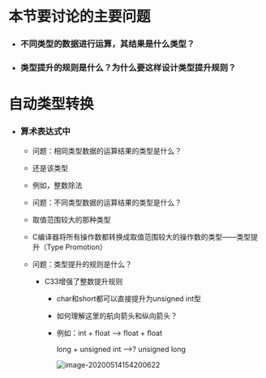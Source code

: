 # 本节要讨论的主要问题

+ ### 不同类型的数据进行运算，其结果是什么类型？

+ ### 类型提升的规则是什么？为什么要这样设计类型提升规则？

# 自动类型转换

+ ### 算术表达式中

  + 问题：相同类型数据的运算结果的类型是什么？

  + 还是该类型

  + 例如，整数除法

  + 问题：不同类型数据的运算结果的类型是什么？

  + 取值范围较大的那种类型

  + C编译器将所有操作数都转换成取值范围较大的操作数的类型——类型提升（Type Promotion）

  + 问题：类型提升的规则是什么？

    + C33增强了整数提升规则

      + char和short都可以直接提升为unsigned int型

      + 如何理解这里的航向箭头和纵向箭头？

      + 例如：int + float --> float + float

        long + unsigned int -->? unsigned long

        ![image-20200514154200622](F:\c语言笔记\Clanguage-type\第2周——数字间的那些事儿，做点计算哈\2.4自动类型转换.assets\image-20200514154200622.png)


​      